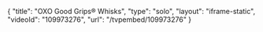 {
    "title": "OXO Good Grips&reg; Whisks",
    "type": "solo",
    "layout": "iframe-static",
    "videoId": "109973276",
    "url": "\/tvpembed\/109973276"
}